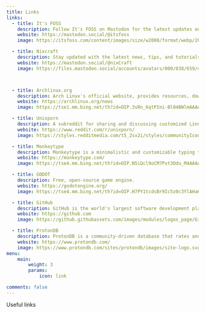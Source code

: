 ```yaml
---
title: Links
links:
  - title: It's FOSS
    description: Follow It's FOSS on Mastodon for the latest updates on open-source software and Linux-related news.
    website: https://mastodon.social/@itsfoss
    image: https://itsfoss.com/content/images/size/w2000/format/webp/2023/01/homepage-featured-image.png

  - title: Nixcraft
    description: Stay updated with the latest news, tips, and tutorials on Linux, open-source software, and system administration by following NixCraft on Mastodon
    website: https://mastodon.social/@nixCraft
    image: https://files.mastodon.social/accounts/avatars/000/038/659/original/b0de8058da52f2aa.jpg



  - title: Archlinux.org
    description: Arch Linux's official website, provides resources, downloads, and documentation.
    website: https://archlinux.org/news
    image: https://tse1.mm.bing.net/th?id=OIP.3sRn_6qtPIni-Bl04BWlmAAAAA&pid=Api

  - title: Unixporn
    description: A subreddit for sharing and discussing customized Linux and Unix desktop setups.
    website: https://www.reddit.com/r/unixporn/
    image: https://styles.redditmedia.com/t5_2sx2i/styles/communityIcon_7fixeonxbxd41.png

  - title: Monkeytype
    description: Monkeytype is a minimalistic and customizable typing test.
    website: https://monkeytype.com/
    image: https://tse4.mm.bing.net/th?id=OIP.N5iQcl9oCM7Pxt3Odu_M4AAAAA&pid=Api

  - title: GODOT
    description: Free, open‑source game engine.
    website: https://godotengine.org/
    image: https://tse4.mm.bing.net/th?id=OIP.H7PY1tcdsBr9Ic5z0c3YlAHaHa&pid=Api

  - title: GitHub
    description: GitHub is the world's largest software development platform.
    website: https://github.com
    image: https://github.githubassets.com/images/modules/logos_page/GitHub-Mark.png

  - title: ProtonDB
    description: ProtonDB is a community-driven database that rates and reviews the compatibility of Windows games on Linux using Steam Play and Proton.
    website: https://www.protondb.com/
    image: https://www.protondb.com/sites/protondb/images/site-logo.svg
menu:
    main:
        weight: 3
        params:
            icon: link

comments: false
---
```


Useful links
